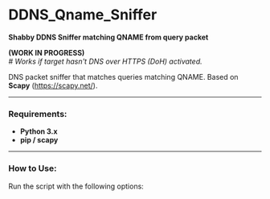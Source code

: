 # DDNS_Qname_Sniffer

**Shabby DDNS Sniffer matching QNAME from query packet**

**(WORK IN PROGRESS)**  
_# Works if target hasn't DNS over HTTPS (DoH) activated._

DNS packet sniffer that matches queries matching QNAME. Based on **Scapy** (https://scapy.net/).

---

### Requirements:
  - **Python 3.x**
  - **pip / scapy**

---

### How to Use:

Run the script with the following options:

